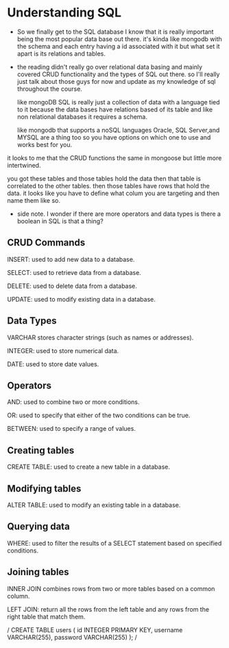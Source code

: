 # Understanding SQL

- So we finally get to the SQL database I know that it is really important being the most popular data base out there. it's kinda like mongodb with the schema and each entry having a id associated with it but what set it apart is its relations and tables.

- the reading didn't really go over relational data basing and mainly covered CRUD functionality and the types of SQL out there. so I'll really just talk about those guys for now and update as my knowledge of sql throughout the course.

     like mongoDB SQL is really just a collection of data with a language tied to it because the data bases have relations based of its table and like non
     relational databases it requires a schema.

     like mongodb that supports a noSQL languages Oracle, SQL Server,and MYSQL are a thing too so you have options on which one to use and works best for you.

it looks to me that the CRUD functions the same in mongoose but little more intertwined.

you got these tables and those tables hold the data then that table is correlated to the other tables. then those tables have rows that hold the data.
it looks like you have to define what colum you are targeting and then name them like so.

- side note.
I wonder if there are more operators and data types is there a boolean in SQL is that a thing?

## CRUD Commands

INSERT: used to add new data to a database.

SELECT: used to retrieve data from a database.

DELETE: used to delete data from a database.

UPDATE: used to modify existing data in a database.

## Data Types

VARCHAR stores character strings (such as names or addresses).

INTEGER: used to store numerical data.

DATE: used to store date values.

## Operators

AND: used to combine two or more conditions.

OR: used to specify that either of the two conditions can be true.

BETWEEN: used to specify a range of values.

## Creating tables

CREATE TABLE: used to create a new table in a database.

## Modifying tables

ALTER TABLE: used to modify an existing table in a database.

## Querying data

WHERE: used to filter the results of a SELECT statement based on specified conditions.

## Joining tables

INNER JOIN combines rows from two or more tables based on a common column.

LEFT JOIN: return all the rows from the left table and any rows from the right table that match them.

/
CREATE TABLE users ( id INTEGER PRIMARY KEY, username VARCHAR(255), password VARCHAR(255) );
/
